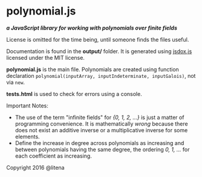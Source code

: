 # polynomial.js
***a JavaScript library for working with polynomials over finite fields***

License is omitted for the time being, until someone finds the files useful.

Documentation is found in the **output/** folder. It is generated using [jsdox.js](http://jsdox.org/) licensed under the MIT license.

**polynomial.js** is the main file. Polynomials are created using function declaration `polynomial(inputArray, inputIndeterminate, inputGalois)`, not via `new`.

**tests.html** is used to check for errors using a console.

Important Notes:
* The use of the term "infinite fields" for *{0, 1, 2, ...}* is just a matter of programming convenience. It is mathematically *wrong* because there does not exist an additive inverse or a multiplicative inverse for some elements.
* Define the increase in degree across polynomials as increasing and between polynomials having the same degree, the ordering *0, 1, ...* for each coefficient as increasing.

Copyright 2016 @litena